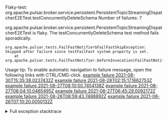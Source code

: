         
Flaky-test: org.apache.pulsar.broker.service.persistent.PersistentTopicStreamingDispatcherE2ETest.testConcurrentlyDeleteSchema
Number of failures: 7

org.apache.pulsar.broker.service.persistent.PersistentTopicStreamingDispatcherE2ETest is flaky. The testConcurrentlyDeleteSchema test method fails sporadically.

```
org.apache.pulsar.tests.FailFastNotifier$FailFastSkipException: Skipped after failure since testFailFast system property is set.
	at org.apache.pulsar.tests.FailFastNotifier.beforeInvocation(FailFastNotifier.java:88)

```

Usage tip: To enable automatic navigation to failure message, open the following links with CTRL/CMD-click.
[example failure 2021-08-30T15:35:38.0237432Z](https://github.com/apache/pulsar/runs/3463119398?check_suite_focus=true#step:9:2687)
[example failure 2021-08-28T02:15:17.1662753Z](https://github.com/apache/pulsar/runs/3448473880?check_suite_focus=true#step:9:1684)
[example failure 2021-08-27T08:10:50.7454138Z](https://github.com/apache/pulsar/runs/3440980370?check_suite_focus=true#step:9:1755)
[example failure 2021-08-27T08:04:10.0465495Z](https://github.com/apache/pulsar/runs/3440855241?check_suite_focus=true#step:9:1680)
[example failure 2021-08-27T06:45:29.0092172Z](https://github.com/apache/pulsar/runs/3440411158?check_suite_focus=true#step:9:1681)
[example failure 2021-08-26T08:59:43.7488892Z](https://github.com/apache/pulsar/runs/3430539961?check_suite_focus=true#step:9:2390)
[example failure 2021-08-26T07:10:20.0050132Z](https://github.com/apache/pulsar/runs/3429892136?check_suite_focus=true#step:9:1742)


<details>
<summary>Full exception stacktrace</summary>
<code><pre>
org.apache.pulsar.tests.FailFastNotifier$FailFastSkipException: Skipped after failure since testFailFast system property is set.
	at org.apache.pulsar.tests.FailFastNotifier.beforeInvocation(FailFastNotifier.java:88)

</pre></code>
</details>

